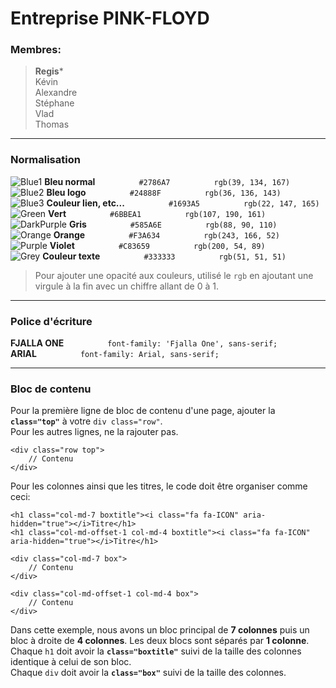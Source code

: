 Entreprise PINK-FLOYD
=====================

### Membres: 

> **Regis***  
> Kévin  
> Alexandre  
> Stéphane  
> Vlad  
> Thomas  

---

### Normalisation
![Blue1](http://i.imgur.com/LRmX4za.png) **Bleu normal**     `#2786A7`     `rgb(39, 134, 167)`  
![Blue2](http://i.imgur.com/8rzcdUv.png) **Bleu logo**     `#24888F`     `rgb(36, 136, 143)`  
![Blue3](http://i.imgur.com/I1sSpwb.png) **Couleur lien, etc...**     `#1693A5`     `rgb(22, 147, 165)`  
![Green](http://i.imgur.com/iUjhHh7.png) **Vert**     `#6BBEA1`     `rgb(107, 190, 161)`  
![DarkPurple](http://i.imgur.com/rFLSVo5.png) **Gris**     `#585A6E`     `rgb(88, 90, 110)`  
![Orange](http://i.imgur.com/hSw4iwm.png) **Orange**     `#F3A634`     `rgb(243, 166, 52)`  
![Purple](http://i.imgur.com/drmZCLI.png) **Violet**     `#C83659`     `rgb(200, 54, 89)`  
![Grey](http://i.imgur.com/kBmpJis.png) **Couleur texte**     `#333333`     `rgb(51, 51, 51)`  
> Pour ajouter une opacité aux couleurs, utilisé le `rgb` en ajoutant une virgule à la fin avec un chiffre allant de 0 à 1.

---

### Police d'écriture
**FJALLA ONE**     `font-family: 'Fjalla One', sans-serif;`  
**ARIAL**     `font-family: Arial, sans-serif;`  

---

### Bloc de contenu

Pour la première ligne de bloc de contenu d'une page, ajouter la **`class="top"`** à votre `div class="row"`.  
Pour les autres lignes, ne la rajouter pas.  
```
<div class="row top">
	// Contenu
</div>
```

Pour les colonnes ainsi que les titres, le code doit être organiser comme ceci:
```
<h1 class="col-md-7 boxtitle"><i class="fa fa-ICON" aria-hidden="true"></i>Titre</h1>
<h1 class="col-md-offset-1 col-md-4 boxtitle"><i class="fa fa-ICON" aria-hidden="true"></i>Titre</h1>

<div class="col-md-7 box">
	// Contenu
</div>

<div class="col-md-offset-1 col-md-4 box">
	// Contenu
</div>
```
Dans cette exemple, nous avons un bloc principal de **7 colonnes** puis un bloc à droite de **4 colonnes**. Les deux blocs sont séparés par **1 colonne**.  
Chaque `h1` doit avoir la **`class="boxtitle"`** suivi de la taille des colonnes identique à celui de son bloc.  
Chaque `div` doit avoir la **`class="box"`** suivi de la taille des colonnes.
